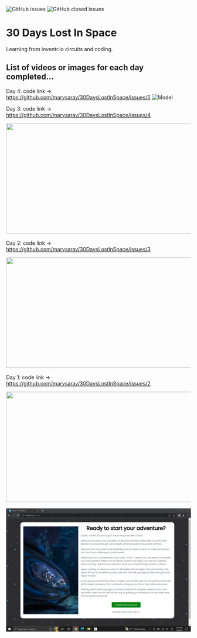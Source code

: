 ![GitHub issues](https://img.shields.io/github/issues-raw/marysaray/30DaysLostInSpace)
![GitHub closed issues](https://img.shields.io/github/issues-closed-raw/marysaray/30DaysLostInSpace)

# 30 Days Lost In Space
Learning from inventr.io circuits and coding.

## List of videos or images for each day completed... 

Day 4: code link -> https://github.com/marysaray/30DaysLostInSpace/issues/5
![Model](https://github.com/marysaray/30DaysLostInSpace/assets/82470838/16ca773e-43d2-4e9c-9732-3f95a2606763)

Day 3: code link -> https://github.com/marysaray/30DaysLostInSpace/issues/4

[<img src="https://img.youtube.com/vi/GSBBUuudSMk/hqdefault.jpg" width="600" height="300"
/>](https://www.youtube.com/embed/GSBBUuudSMk)

Day 2: code link -> https://github.com/marysaray/30DaysLostInSpace/issues/3

[<img src="https://img.youtube.com/vi/Z0iCB9BUpcI/hqdefault.jpg" width="600" height="300"
/>](https://www.youtube.com/embed/Z0iCB9BUpcI)

Day 1: code link -> https://github.com/marysaray/30DaysLostInSpace/issues/2

[<img src="https://img.youtube.com/vi/8bjS5ZpPoy8/hqdefault.jpg" width="600" height="300"
/>](https://www.youtube.com/embed/8bjS5ZpPoy8)

![Model](LostInSpaceIntro.jpg)
